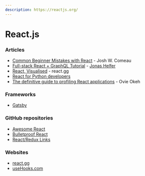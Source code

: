 ```yaml
---
description: https://reactjs.org/
---
```


# React.js

### Articles

* [Common Beginner Mistakes with React](https://www.joshwcomeau.com/react/common-beginner-mistakes) - Josh W. Comeau
* [Full-stack React + GraphQL Tutorial](https://www.apollographql.com/blog/full-stack-react-graphql-tutorial-582ac8d24e3b/) - [Jonas Helfer](https://twitter.com/helferjs)
* [React, Visualised](https://react.gg/visualized) - react.gg
* [React for Python developers](https://www.softwarefactory-project.io/react-for-python-developers.html)
* [The definitive guide to profiling React applications](https://blog.asayer.io/the-definitive-guide-to-profiling-react-applications) - Ovie Okeh

### Frameworks

* [Gatsby](https://www.gatsbyjs.com/)

### GitHub repositories

* [Awesome React](https://github.com/enaqx/awesome-react)
* [Bulletproof React](https://github.com/alan2207/bulletproof-react)
* [React/Redux Links](https://github.com/markerikson/react-redux-links)

### Websites

* [react.gg](https://react.gg/)
* [useHooks.com](https://usehooks.com/)
